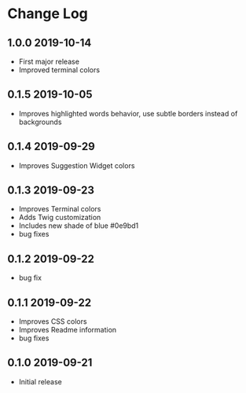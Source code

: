 # Change Log

## **1.0.0** 2019-10-14

- First major release
- Improved terminal colors

## **0.1.5** 2019-10-05

- Improves highlighted words behavior, use subtle borders instead of backgrounds

## **0.1.4** 2019-09-29

- Improves Suggestion Widget colors

## **0.1.3** 2019-09-23

- Improves Terminal colors
- Adds Twig customization
- Includes new shade of blue #0e9bd1
- bug fixes

## **0.1.2** 2019-09-22

- bug fix

## **0.1.1** 2019-09-22

- Improves CSS colors
- Improves Readme information
- bug fixes

## **0.1.0** 2019-09-21

- Initial release
